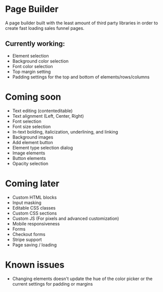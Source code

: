 # Page Builder

A page builder built with the least amount of third party libraries in order to create fast loading sales funnel pages.

## Currently working:
* Element selection
* Background color selection
* Font color selection
* Top margin setting
* Padding settings for the top and bottom of elements/rows/columns

# Coming soon
* Text editing (contenteditable)
* Text alignment (Left, Center, Right)
* Font selection
* Font size selection
* In-text bolding, italicization, underlining, and linking
* Background images
* Add element button
* Element type selection dialog
* Image elements
* Button elements
* Opacity selection


# Coming later
* Custom HTML blocks
* Input masking
* Editable CSS classes
* Custom CSS sections
* Custom JS (For pixels and advanced customization)
* Mobile responsiveness
* Forms
* Checkout forms
* Stripe support
* Page saving / loading

# Known issues
* Changing elements doesn't update the hue of the color picker or the current settings for padding or margins